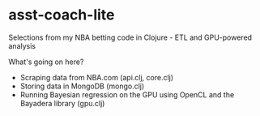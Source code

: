 # asst-coach-lite
Selections from my NBA betting code in Clojure - ETL and GPU-powered analysis

What's going on here?

- Scraping data from NBA.com (api.clj, core.clj)
- Storing data in MongoDB (mongo.clj)
- Running Bayesian regression on the GPU using OpenCL and the Bayadera library (gpu.clj)
